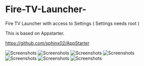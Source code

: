 # Fire-TV-Launcher-
Fire TV Launcher with access to Settings ( Settings needs root )

This is based on Appstarter.

https://github.com/sphinx02/AppStarter


![Screenshots](https://github.com/0815hoffi/Fire-TV-Launcher-/blob/main/com.markus.launcher0.jpg "Screenshot")
![Screenshots](https://github.com/0815hoffi/Fire-TV-Launcher-/blob/main/com.markus.launcher1.jpg "Screenshot")
![Screenshots](https://github.com/0815hoffi/Fire-TV-Launcher-/blob/main/com.markus.launcher2.jpg "Screenshot")
![Screenshots](https://github.com/0815hoffi/Fire-TV-Launcher-/blob/main/com.markus.launcher3.jpg "Screenshot")
![Screenshots](https://github.com/0815hoffi/Fire-TV-Launcher-/blob/main/com.markus.launcher4.jpg "Screenshot")
![Screenshots](https://github.com/0815hoffi/Fire-TV-Launcher-/blob/main/com.markus.launcher5.jpg "Screenshot")
![Screenshots](https://github.com/0815hoffi/Fire-TV-Launcher-/blob/main/com.markus.launcher6.jpg "Screenshot")
